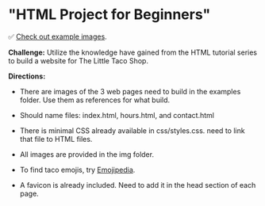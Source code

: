 # "HTML Project for Beginners"

✅ [Check out example images](https://github.com/kanishkasubash/full-stack-web-development/tree/master/html-full-course/final_project/examples).

**Challenge:** Utilize the knowledge have gained from the HTML tutorial series to build a website for The Little Taco Shop. 

**Directions:**

- There are images of the 3 web pages need to build in the examples folder. Use them as references for what build.

- Should name files: index.html, hours.html, and contact.html

- There is minimal CSS already available in css/styles.css. need to link that file to HTML files. 

- All images are provided in the img folder.

- To find taco emojis, try [Emojipedia](https://emojipedia.org/taco/). 

- A favicon is already included. Need to add it in the head section of each page.